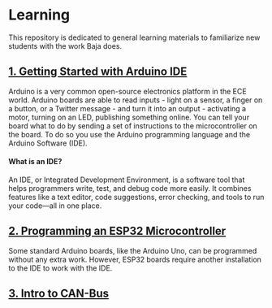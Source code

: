 # Learning

This repository is dedicated to general learning materials to familiarize new students with the work Baja does. 

## [1. Getting Started with Arduino IDE](Arduino-IDE.md)

Arduino is a very common open-source electronics platform in the ECE world. Arduino boards are able to read inputs - light on a sensor, a finger on a button, or a Twitter message - and turn it into an output - activating a motor, turning on an LED, publishing something online. You can tell your board what to do by sending a set of instructions to the microcontroller on the board. To do so you use the Arduino programming language and the Arduino Software (IDE).

#### What is an IDE?

An IDE, or Integrated Development Environment, is a software tool that helps programmers write, test, and debug code more easily. It combines features like a text editor, code suggestions, error checking, and tools to run your code—all in one place.

## [2. Programming an ESP32 Microcontroller](ESP32.md)

Some standard Arduino boards, like the Arduino Uno, can be programmed without any extra work. However, ESP32 boards require another installation to the IDE to work with the IDE.

## [3. Intro to CAN-Bus](https://github.com/NJIT-Highlander-Racing-Electrical/CAN-Bus)
